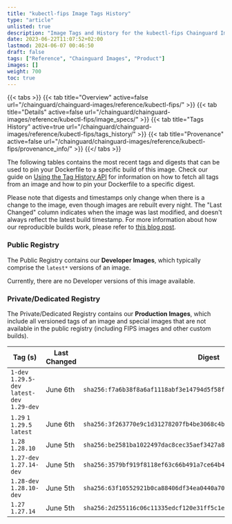 ```yaml
---
title: "kubectl-fips Image Tags History"
type: "article"
unlisted: true
description: "Image Tags and History for the kubectl-fips Chainguard Image"
date: 2023-06-22T11:07:52+02:00
lastmod: 2024-06-07 00:46:50
draft: false
tags: ["Reference", "Chainguard Images", "Product"]
images: []
weight: 700
toc: true
---
```


{{< tabs >}}
{{< tab title="Overview" active=false url="/chainguard/chainguard-images/reference/kubectl-fips/" >}}
{{< tab title="Details" active=false url="/chainguard/chainguard-images/reference/kubectl-fips/image_specs/" >}}
{{< tab title="Tags History" active=true url="/chainguard/chainguard-images/reference/kubectl-fips/tags_history/" >}}
{{< tab title="Provenance" active=false url="/chainguard/chainguard-images/reference/kubectl-fips/provenance_info/" >}}
{{</ tabs >}}

The following tables contains the most recent tags and digests that can be used to pin your Dockerfile to a specific build of this image. Check our guide on [Using the Tag History API](/chainguard/chainguard-images/using-the-tag-history-api/) for information on how to fetch all tags from an image and how to pin your Dockerfile to a specific digest.

Please note that digests and timestamps only change when there is a change to the image, even though images are rebuilt every night. The "Last Changed" column indicates when the image was last modified, and doesn't always reflect the latest build timestamp. For more information about how our reproducible builds work, please refer to [this blog post](https://www.chainguard.dev/unchained/reproducing-chainguards-reproducible-image-builds).

### Public Registry
The Public Registry contains our **Developer Images**, which typically comprise the `latest*` versions of an image.

Currently, there are no Developer versions of this image available.

### Private/Dedicated Registry
The Private/Dedicated Registry contains our **Production Images**, which include all versioned tags of an image and special images that are not available in the public registry (including FIPS images and other custom builds).

| Tag (s)                                       | Last Changed | Digest                                                                    |
|-----------------------------------------------|--------------|---------------------------------------------------------------------------|
|  `1-dev` `1.29.5-dev` `latest-dev` `1.29-dev` | June 6th     | `sha256:f7a6b38f8a6af1118abf3e14794d5f58f19f59de559036645577f9340dea0bca` |
|  `1.29` `1` `1.29.5` `latest`                 | June 6th     | `sha256:3f263770e9c1d31278207fb4be3068c4b736ea9d570d4d08e740ea5e2ca49837` |
|  `1.28` `1.28.10`                             | June 5th     | `sha256:be2581ba1022497dac8cec35aef3427a88e0f17e52b8f4720897e971556675da` |
|  `1.27-dev` `1.27.14-dev`                     | June 5th     | `sha256:3579bf919f8118ef63c66b491a7ce64b454dd89a473327d276492feb99eb057b` |
|  `1.28-dev` `1.28.10-dev`                     | June 5th     | `sha256:63f10552921b0ca88406df34ea0440a701c1154c030df2519bc1a8c89c8f2c07` |
|  `1.27` `1.27.14`                             | June 5th     | `sha256:2d255116c06c11335edcf120e31ff5c1e62a3b8c1435c8702795742df375a091` |

